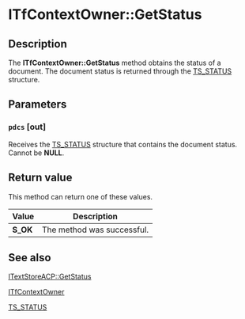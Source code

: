 # ITfContextOwner::GetStatus

## Description

The **ITfContextOwner::GetStatus** method obtains the status of a document. The document status is returned through the [TS_STATUS](https://learn.microsoft.com/windows/desktop/api/textstor/ns-textstor-ts_status) structure.

## Parameters

### `pdcs` [out]

Receives the [TS_STATUS](https://learn.microsoft.com/windows/desktop/api/textstor/ns-textstor-ts_status) structure that contains the document status. Cannot be **NULL**.

## Return value

This method can return one of these values.

| Value | Description |
| --- | --- |
| **S_OK** | The method was successful. |

## See also

[ITextStoreACP::GetStatus](https://learn.microsoft.com/windows/desktop/api/textstor/nf-textstor-itextstoreacp-getstatus)

[ITfContextOwner](https://learn.microsoft.com/windows/desktop/api/msctf/nn-msctf-itfcontextowner)

[TS_STATUS](https://learn.microsoft.com/windows/desktop/api/textstor/ns-textstor-ts_status)